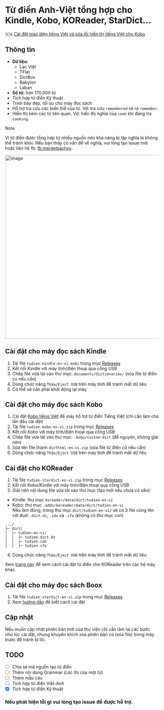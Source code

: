 # Từ điển Anh-Việt tổng hợp cho Kindle, Kobo, KOReader, StarDict...

🇻🇳  [Cài đặt giao diện tiếng Việt và sửa lỗi hiển thị tiếng Việt cho Kobo](https://sachxy.github.io)

## Thông tin
- **Dữ liệu:**
  - Lạc Việt
  - TFlat
  - DictBox
  - Babylon
  - Laban
- **Số từ:** hơn 170,000 từ  
- Tích hợp từ điển Kỹ thuật
- Trình bày đẹp, tối ưu cho máy đọc sách
- Hỗ trợ tra cứu các biến thể của từ. Vd: tra cứu `remembered` sẽ ra `remember`.
- Hiển thị kèm các từ liên quan. Vd: hiển thị nghĩa của `cook` khi đang tra `cooking`.

> [!NOTE]
> Vì từ điển được tổng hợp từ nhiều nguồn nên khả năng bị lặp nghĩa là không thể tránh khỏi. Nếu bạn thấy có vấn đề về nghĩa, vui lòng tạo Issue mới hoặc liên hệ fb: [fb.me/getsachxy](https://fb.me/getsachxy).

<img height="600" alt="image" src="https://github.com/user-attachments/assets/9c243191-49af-4241-8bf1-db30ccaf32ef" />

## Cài đặt cho máy đọc sách Kindle
1. Tải file `tudien-kindle-en-vi.mobi` trong mục [Releases](https://github.com/redphx/tudien/releases/latest)   
2. Kết nối Kindle với máy tính/điện thoại qua cổng USB  
3. Chép file vừa tải vào thư mục: `documents/dictionaries/` (xóa file từ điển cũ nếu cần)  
4. Dùng chức năng `Tháo/Eject USB` trên máy tính để tránh mất dữ liệu  
5. Có thể sẽ cần phải khởi động lại máy  

## Cài đặt cho máy đọc sách Kobo
1. Cài đặt [Kobo tiếng Việt](https://github.com/redphx/kobo-tieng-viet) để máy hỗ trợ từ điển Tiếng Việt (chỉ cần làm cho lần đầu cài đặt)  
2. Tải file `tudien-kobo-en-vi.zip` trong mục [Releases](https://github.com/redphx/tudien/releases/latest)  
3. Kết nối Kobo với máy tính/điện thoại qua cổng USB  
4. Chép file vừa tải vào thư mục: `.kobo/custom-dict` (để nguyên, không giải nén)  
5. Sửa tên file thành `dicthtml-en-vi.zip` (xóa file từ điển cũ nếu cần)  
6. Dùng chức năng `Tháo/Eject USB` trên máy tính để tránh mất dữ liệu  

## Cài đặt cho KOReader
1. Tải file `tudien-stardict-en-vi.zip` trong mục [Releases](https://github.com/redphx/tudien/releases/latest)  
2. Kết nối Kobo/Kindle với máy tính/điện thoại qua cổng USB
3. Giải nén nội dung file vừa tải vào thư mục (tạo mới nếu chưa có sẵn):  
  - Kindle: thư mục `koreader/data/dict/tudien-en-vi`  
  - Kobo: thư mục `.adds/koreader/data/dict/tudien-en-vi`  
  Nếu làm đúng, trong thư mục `dict/tudien-en-vi/` sẽ có 3 file cùng tên với đuôi `.dict.dz`, `.idx` và `.ifo` (không có thư mục con)
  ```
.../
├─ dict/
│  ├─ tudien-en-vi/
│  │  ├─ tudien.dict.dz
│  │  ├─ tudien.idx
│  │  ├─ tudien.ifo
  ```

4. Dùng chức năng `Tháo/Eject USB` trên máy tính để tránh mất dữ liệu  

Xem [trang này](https://github.com/koreader/koreader/wiki/Dictionary-support) để xem cách cài đặt từ điển cho KOReader trên các hệ máy khác.

## Cài đặt cho máy đọc sách Boox

1. Tải file `tudien-stardict-en-vi.zip` trong mục [Releases](https://github.com/redphx/tudien/releases/latest)  
2. Xem [hướng dẫn](https://youtu.be/6YUC9jct6QA?t=32) để biết cách cài đặt

## Cập nhật
Nếu muốn cập nhật phiên bản mới của thư viện chỉ cần làm lại các bước như lúc cài đặt, nhưng khuyến khích xóa phiên bản cũ (xóa file) trong máy trước để tránh bị lỗi.  

## TODO
- [ ] Chia sẻ mã nguồn tạo từ điển  
- [ ] Thêm nội dung Grammar (các thì của một từ)  
- [ ] Thêm mẫu câu  
- [ ] Tích hợp từ điển Việt-Anh  
- [x] Tích hợp từ điển Kỹ thuật  
  
### Nếu phát hiện lỗi gì vui lòng tạo issue để được hỗ trợ.  
